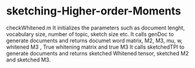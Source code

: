 # sketching-Higher-order-Moments

checkWhitened.m
It initializes the parameters such as document lenght, vocabulary size, number of topic, sketch size etc.
It calls genDoc to generate documents and returns documet word matrix, M2, M3, mu, w, whitened M3 , True whitening matrix and true M3
It calls sketchedTPI to generate documents and returns sketched Whitened tensor, sketched M2 and sketched M3.
